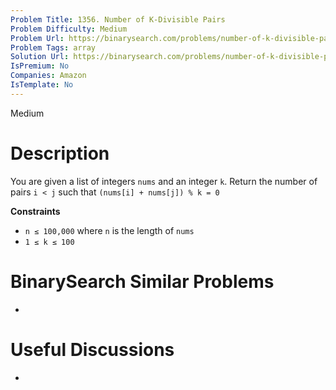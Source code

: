 ```yaml
---
Problem Title: 1356. Number of K-Divisible Pairs
Problem Difficulty: Medium
Problem Url: https://binarysearch.com/problems/number-of-k-divisible-pairs/
Problem Tags: array
Solution Url: https://binarysearch.com/problems/number-of-k-divisible-pairs/solutions/
IsPremium: No
Companies: Amazon
IsTemplate: No
---
```


<span style="color: ;">Medium</span>

# Description

You are given a list of integers `nums` and an integer `k`. Return the number of pairs `i < j` such that `(nums[i] + nums[j]) % k = 0`

**Constraints**
- `n ≤ 100,000` where `n` is the length of `nums`
- `1 ≤ k ≤ 100`

# BinarySearch Similar Problems

- []()

# Useful Discussions

- []()
